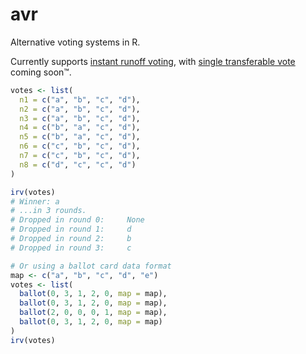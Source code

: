 # avr
Alternative voting systems in R.

Currently supports [instant runoff voting](https://en.wikipedia.org/wiki/Instant-runoff_voting), with [single transferable vote](https://en.wikipedia.org/wiki/Single_transferable_vote) coming soon™.

```R
votes <- list(
  n1 = c("a", "b", "c", "d"),
  n2 = c("a", "b", "c", "d"),
  n3 = c("a", "b", "c", "d"),
  n4 = c("b", "a", "c", "d"),
  n5 = c("b", "a", "c", "d"),
  n6 = c("c", "b", "c", "d"),
  n7 = c("c", "b", "c", "d"),
  n8 = c("d", "c", "c", "d")
)

irv(votes)
# Winner: a
# ...in 3 rounds.
# Dropped in round 0:     None
# Dropped in round 1:     d
# Dropped in round 2:     b
# Dropped in round 3:     c

# Or using a ballot card data format
map <- c("a", "b", "c", "d", "e")
votes <- list(
  ballot(0, 3, 1, 2, 0, map = map),
  ballot(0, 3, 1, 2, 0, map = map),
  ballot(2, 0, 0, 0, 1, map = map),
  ballot(0, 3, 1, 2, 0, map = map)
)
irv(votes)
```
